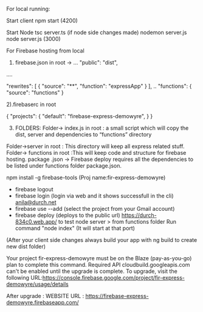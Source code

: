 For local running:

Start client
npm start (4200)

Start Node
tsc server.ts (if node side changes made)
nodemon server.js
node server.js (3000)


For Firebase hosting from local 

1) firebase.json in root ->
 ...
  "public": "dist",

 ....

  "rewrites": [
        {
          "source": "**",
          "function": "expressApp"
        }
      ],
..
 "functions": {
      "source": "functions"
    }


2).firebaserc in root


{
  "projects": {
    "default": "firebase-express-demowyre",
  }
}

3) FOLDERS:
Folder-> index.js in root : a small script which will copy the dist, server and dependencies to “functions” directory

Folder->server in root : This directory will keep all express related stuff.
Folder-> functions in root :This will keep code and structure for firebase hosting.
package .json -> Firebase deploy requires all the dependencies to be listed under functions folder package.json.

npm install -g firebase-tools
(Proj name:fir-express-demowyre)

* firebase logout
* firebase login (login via web and it shows successfull in the cli) anila@durch.net
* firebase use --add (select the project from your Gmail account)
* firebase deploy (deploys to the public url) https://durch-834c0.web.app/
to test node server > from functions folder Run command "node index" (It will start at that port)

(After your client side changes always build your app with ng build to create new dist folder)

Your project fir-express-demowyre must be on the Blaze (pay-as-you-go) plan to complete this command. Required API cloudbuild.googleapis.com can't be enabled until the upgrade is complete. To upgrade, visit the following 
URL:https://console.firebase.google.com/project/fir-express-demowyre/usage/details


After upgrade :
WEBSITE URL :  https://firebase-express-demowyre.firebaseapp.com/



